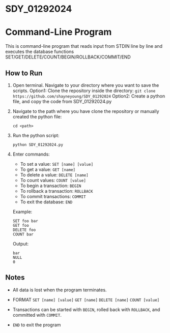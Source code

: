 # SDY_01292024

# Command-Line Program

This is command-line program that reads input from STDIN line by line and executes the database functions SET/GET/DELETE/COUNT/BEGIN/ROLLBACK/COMMIT/END

## How to Run

1. Open terminal. Navigate to your directory where you want to save the scripts.
Option1:
  Clone the repository inside the directory: 
    ```git clone https://github.com/shayneyoung/SDY_01292024```
Option2:
  Create a python file, and copy the code from SDY_01292024.py

2. Navigate to the path where you have clone the repository or manually created the python file:

    ```cd <path>```

4. Run the python script:

    ```python SDY_01292024.py```

5. Enter commands:

    - To set a value: `SET [name] [value]`
    - To get a value: `GET [name]`
    - To delete a value: `DELETE [name]`
    - To count values: `COUNT [value]`
    - To begin a transaction: `BEGIN`
    - To rollback a transaction: `ROLLBACK`
    - To commit transactions: `COMMIT`
    - To exit the database: `END`

    Example:

    ```plaintext
    SET foo bar
    GET foo
    DELETE foo
    COUNT bar
    ```

    Output:

    ```plaintext
    bar
    NULL
    0
    ```

## Notes

- All data is lost when the program terminates.
- FORMAT
  `SET [name] [value]`
  `GET [name]`
  `DELETE [name]`
  `COUNT [value]`

- Transactions can be started with `BEGIN`, rolled back with `ROLLBACK`, and committed with `COMMIT`.

- `END` to exit the program
